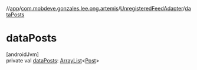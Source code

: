 //[app](../../../index.md)/[com.mobdeve.gonzales.lee.ong.artemis](../index.md)/[UnregisteredFeedAdapter](index.md)/[dataPosts](data-posts.md)

# dataPosts

[androidJvm]\
private val [dataPosts](data-posts.md): [ArrayList](https://developer.android.com/reference/kotlin/java/util/ArrayList.html)<[Post](../-post/index.md)>
